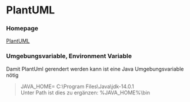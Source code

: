 # PlantUML

### Homepage

[PlantUML]

[PlantUML]: https://plantuml.com/

### Umgebungsvariable, Environment Variable
 Damit PlantUml gerendert werden kann ist eine Java Umgebungsvariable nötig

>JAVA_HOME= C:\Program Files\Java\jdk-14.0.1  
>Unter Path ist dies zu ergänzen:  %JAVA_HOME%\bin



